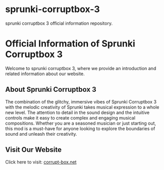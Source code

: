 # sprunki-corruptbox-3
sprunki corruptbox 3 official information repository.

# Official Information of Sprunki Corruptbox 3  
Welcome to sprunki corruptbox 3, where we provide an introduction and related information about our website.

## About Sprunki Corruptbox 3  
The combination of the glitchy, immersive vibes of Sprunki Corruptbox 3 with the melodic creativity of Sprunki takes musical expression to a whole new level. The attention to detail in the sound design and the intuitive controls make it easy to create complex and engaging musical compositions. Whether you are a seasoned musician or just starting out, this mod is a must-have for anyone looking to explore the boundaries of sound and unleash their creativity.


## Visit Our Website  
Click here to visit: [corrupt-box.net](https://corrupt-box.net)

